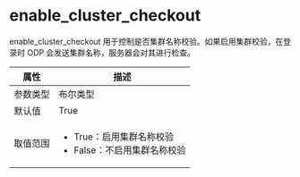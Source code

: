 # enable_cluster_checkout

enable_cluster_checkout 用于控制是否集群名称校验。如果启用集群校验，在登录时 ODP 会发送集群名称，服务器会对其进行检查。

|  属性    | 描述     |
|----------|---------|
| 参数类型 |   布尔类型      |
| 默认值   | True     |
| 取值范围 | <ul><li>True：启用集群名称校验</li><li>False：不启用集群名称校验</li></ul>  |
